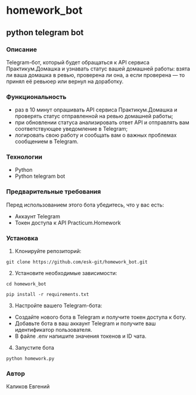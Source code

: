 # homework_bot
## python telegram bot
### Описание
Telegram-бот, который будет обращаться к API сервиса Практикум.Домашка и узнавать статус вашей домашней работы: взята ли ваша домашка в ревью, проверена ли она, а если проверена — то принял её ревьюер или вернул на доработку.

### Функциональность
- раз в 10 минут опрашивать API сервиса Практикум.Домашка и проверять статус отправленной на ревью домашней работы;
- при обновлении статуса анализировать ответ API и отправлять вам соответствующее уведомление в Telegram;
- логировать свою работу и сообщать вам о важных проблемах сообщением в Telegram.

### Технологии
- Python
- Python telegram bot

### Предварительные требования
Перед использованием этого бота убедитесь, что у вас есть:
- Аккаунт Telegram
- Токен доступа к API Practicum.Homework

### Установка
1. Клонируйте репозиторий:
```
git clone https://github.com/esk-git/homework_bot.git
```
2. Установите необходимые зависимости:
```
cd homework_bot
```
```
pip install -r requirements.txt
```
3. Настройте вашего Telegram-бота:
- Создайте нового бота в Telegram и получите токен доступа к боту.
- Добавьте бота в ваш аккаунт Telegram и получите ваш идентификатор пользователя.
- В файле .env напишите значения токенов и ID чата.
4. Запустите бота
```
python homework.py
```

### Автор
Каликов Евгений